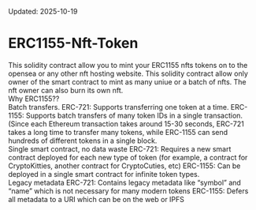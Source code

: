 Updated: 2025-10-19

# ERC1155-Nft-Token
This solidity contract allow you to mint your ERC1155 nfts tokens on to the opensea or any other nft hosting website.
This solidity contract allow only owner of the smart contract to mint as many uniue or a batch of nfts. The nft owner can also burn its own nft.</br>
Why ERC1155??</br>
Batch transfers. ERC-721: Supports transferring one token at a time. ERC-1155: Supports batch transfers of many token IDs in a single transaction. (Since each Ethereum transaction takes around 15-30 seconds, ERC-721 takes a long time to transfer many tokens, while ERC-1155 can send hundreds of different tokens in a single block.</br>
Single smart contract, no data waste ERC-721: Requires a new smart contract deployed for each new type of token (for example, a contract for CryptoKitties, another contract for CryptoCuties, etc) ERC-1155: Can be deployed in a single smart contract for infinite token types.</br>
Legacy metadata ERC-721: Contains legacy metadata like “symbol” and “name” which is not necessary for many modern tokens ERC-1155: Defers all metadata to a URI which can be on the web or IPFS